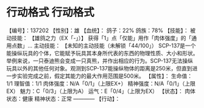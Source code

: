 # 行动格式 行动格式
【编号】：137202
【性别】：雄
【血统】：
鸽子：22%
鸽族：78%
【技能】：
被动技能：
【雄鸽之力（EX「-」）】
获得「1」点「仅能」用作「肉体强度」的「通用点数」...
主动技能：
【未知的主动技能（未解锁「44/100」）
SCP-137是一个能操纵玩具的个体，它能赋予玩具其本身所代表的东西的物理性质、大小和形状。举例来说，一只泰迪熊会变成一只真熊，并作出相应的行为。SCP-137无法操纵玩具以外的其他任何对象。观测到SCP-137能操纵物体的距离是250米，但直到进一步实验完成之前，假定其能力的最大作用范围是500米。
【属性】：
生命值：1/1
理智值：1/1
肉体强度：N/A「0/1」（上限EX+）
精神强度：N/A「0/1」（上限EX）
魅力：C「0/3」（上限为A）
运气：E「0/4」（上限为EX）
【状态】：
肉体状态：健康
精神状态：正常
————
【行动】：